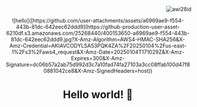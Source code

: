 <p align="end">
<img src="https://komarev.com/ghpvc/?username=awi28id&label=Profile%20views&color=0e75b6&style=flat" alt="awi28id" />
</p>

<p align="center">
  ![hello]([https://github.com/user-attachments/assets/a6969ae9-f554-443b-81dc-642eec62ddd9](https://github-production-user-asset-6210df.s3.amazonaws.com/25268440/400153650-a6969ae9-f554-443b-81dc-642eec62ddd9.jpg?X-Amz-Algorithm=AWS4-HMAC-SHA256&X-Amz-Credential=AKIAVCODYLSA53PQK4ZA%2F20250104%2Fus-east-1%2Fs3%2Faws4_request&X-Amz-Date=20250104T171029Z&X-Amz-Expires=300&X-Amz-Signature=dc06b57a2ab75d992d3c7a10fad74fa27103a3cc08ffab100d47f80881042ce8&X-Amz-SignedHeaders=host))
</p>
<h1 align="center">Hello world! 👋</h1>
